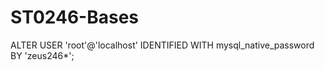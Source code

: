 # ST0246-Bases



ALTER USER 'root'@'localhost' IDENTIFIED WITH mysql_native_password BY 'zeus246*';
